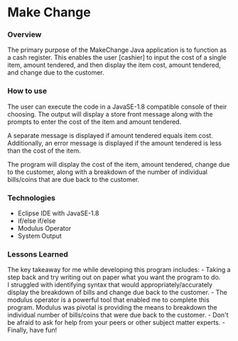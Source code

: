 # Make Change

### Overview

The primary purpose of the MakeChange Java application is to function as a cash register.
This enables the user [cashier] to input the cost of a single item, amount tendered,
and then display the item cost, amount tendered, and change due to the customer.

### How to use
The user can execute the code in a JavaSE-1.8 compatible console of their choosing.
The output will display a store front message along with the prompts to enter the cost of 
the item and amount tendered.

A separate message is displayed if amount tendered equals item cost.
Additionally, an error message is displayed if the amount tendered is
less than the cost of the item.

The program will display the cost of the item, amount tendered, change due to the customer,
along with a breakdown of the number of individual bills/coins that are due back to the 
customer. 

### Technologies
  * Eclipse IDE with JavaSE-1.8
  * if/else if/else 
  * Modulus Operator
  * System Output

### Lessons Learned

The key takeaway for me while developing this program includes:
	- Taking a step back and try writing out on paper what you want the program to do.  
	  I struggled with identifying syntax that would appropriately/accurately display 
	  the breakdown of bills and change due back to the customer.
	- The modulus operator is a powerful tool that enabled me to complete this program.
	  Modulus was pivotal is providing the means to breakdown the individual number of 
	  bills/coins that were due back to the customer.
    - Don't be afraid to ask for help from your peers or other subject matter
    	  experts.
	- Finally, have fun!